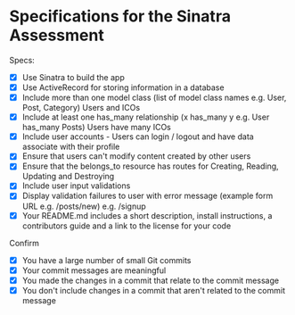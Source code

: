 # Specifications for the Sinatra Assessment

Specs:
- [x] Use Sinatra to build the app
- [x] Use ActiveRecord for storing information in a database 
- [x] Include more than one model class (list of model class names e.g. User, Post, Category) Users and ICOs
- [x] Include at least one has_many relationship (x has_many y e.g. User has_many Posts) Users have many ICOs
- [x] Include user accounts - Users can login / logout and have data associate with their profile
- [x] Ensure that users can't modify content created by other users
- [x] Ensure that the belongs_to resource has routes for Creating, Reading, Updating and Destroying
- [x] Include user input validations
- [x] Display validation failures to user with error message (example form URL e.g. /posts/new) e.g. /signup
- [x] Your README.md includes a short description, install instructions, a contributors guide and a link to the license for your code

Confirm
- [x] You have a large number of small Git commits
- [x] Your commit messages are meaningful
- [x] You made the changes in a commit that relate to the commit message
- [x] You don't include changes in a commit that aren't related to the commit message
